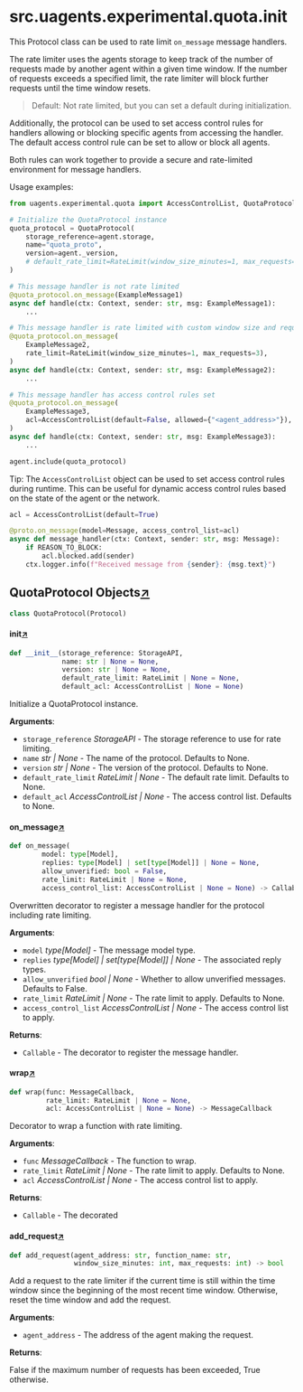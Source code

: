 

# src.uagents.experimental.quota.__init__

This Protocol class can be used to rate limit `on_message` message handlers.

The rate limiter uses the agents storage to keep track of the number of requests
made by another agent within a given time window. If the number of requests exceeds
a specified limit, the rate limiter will block further requests until the time
window resets.

> Default: Not rate limited, but you can set a default during initialization.

Additionally, the protocol can be used to set access control rules for handlers
allowing or blocking specific agents from accessing the handler.
The default access control rule can be set to allow or block all agents.

Both rules can work together to provide a secure and rate-limited environment for
message handlers.


Usage examples:

```python
from uagents.experimental.quota import AccessControlList, QuotaProtocol, RateLimit

# Initialize the QuotaProtocol instance
quota_protocol = QuotaProtocol(
    storage_reference=agent.storage,
    name="quota_proto",
    version=agent._version,
    # default_rate_limit=RateLimit(window_size_minutes=1, max_requests=3), # Optional
)

# This message handler is not rate limited
@quota_protocol.on_message(ExampleMessage1)
async def handle(ctx: Context, sender: str, msg: ExampleMessage1):
    ...

# This message handler is rate limited with custom window size and request limit
@quota_protocol.on_message(
    ExampleMessage2,
    rate_limit=RateLimit(window_size_minutes=1, max_requests=3),
)
async def handle(ctx: Context, sender: str, msg: ExampleMessage2):
    ...

# This message handler has access control rules set
@quota_protocol.on_message(
    ExampleMessage3,
    acl=AccessControlList(default=False, allowed={"<agent_address>"}),
)
async def handle(ctx: Context, sender: str, msg: ExampleMessage3):
    ...

agent.include(quota_protocol)
```

Tip: The `AccessControlList` object can be used to set access control rules during
runtime. This can be useful for dynamic access control rules based on the state of the
agent or the network.
```python
acl = AccessControlList(default=True)

@proto.on_message(model=Message, access_control_list=acl)
async def message_handler(ctx: Context, sender: str, msg: Message):
    if REASON_TO_BLOCK:
        acl.blocked.add(sender)
    ctx.logger.info(f"Received message from {sender}: {msg.text}")
```



## QuotaProtocol Objects[↗](https://github.com/fetchai/uAgents/blob/main/python/src/uagents/quota/__init__.py#L105)

```python
class QuotaProtocol(Protocol)
```



#### __init__[↗](https://github.com/fetchai/uAgents/blob/main/python/src/uagents/quota/__init__.py#L106)
```python
def __init__(storage_reference: StorageAPI,
             name: str | None = None,
             version: str | None = None,
             default_rate_limit: RateLimit | None = None,
             default_acl: AccessControlList | None = None)
```

Initialize a QuotaProtocol instance.

**Arguments**:

- `storage_reference` _StorageAPI_ - The storage reference to use for rate limiting.
- `name` _str | None_ - The name of the protocol. Defaults to None.
- `version` _str | None_ - The version of the protocol. Defaults to None.
- `default_rate_limit` _RateLimit | None_ - The default rate limit. Defaults to None.
- `default_acl` _AccessControlList | None_ - The access control list. Defaults to None.



#### on_message[↗](https://github.com/fetchai/uAgents/blob/main/python/src/uagents/quota/__init__.py#L129)
```python
def on_message(
        model: type[Model],
        replies: type[Model] | set[type[Model]] | None = None,
        allow_unverified: bool = False,
        rate_limit: RateLimit | None = None,
        access_control_list: AccessControlList | None = None) -> Callable
```

Overwritten decorator to register a message handler for the protocol
including rate limiting.

**Arguments**:

- `model` _type[Model]_ - The message model type.
- `replies` _type[Model] | set[type[Model]] | None_ - The associated reply types.
- `allow_unverified` _bool | None_ - Whether to allow unverified messages. Defaults to False.
- `rate_limit` _RateLimit | None_ - The rate limit to apply. Defaults to None.
- `access_control_list` _AccessControlList | None_ - The access control list to apply.
  

**Returns**:

- `Callable` - The decorator to register the message handler.



#### wrap[↗](https://github.com/fetchai/uAgents/blob/main/python/src/uagents/quota/__init__.py#L159)
```python
def wrap(func: MessageCallback,
         rate_limit: RateLimit | None = None,
         acl: AccessControlList | None = None) -> MessageCallback
```

Decorator to wrap a function with rate limiting.

**Arguments**:

- `func` _MessageCallback_ - The function to wrap.
- `rate_limit` _RateLimit | None_ - The rate limit to apply. Defaults to None.
- `acl` _AccessControlList | None_ - The access control list to apply.
  

**Returns**:

- `Callable` - The decorated



#### add_request[↗](https://github.com/fetchai/uAgents/blob/main/python/src/uagents/quota/__init__.py#L227)
```python
def add_request(agent_address: str, function_name: str,
                window_size_minutes: int, max_requests: int) -> bool
```

Add a request to the rate limiter if the current time is still within the
time window since the beginning of the most recent time window. Otherwise,
reset the time window and add the request.

**Arguments**:

- `agent_address` - The address of the agent making the request.
  

**Returns**:

  False if the maximum number of requests has been exceeded, True otherwise.

